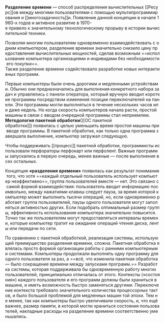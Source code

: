 **Разделение** **времени** — способ распределения вычислительных [[Ресурс]]ов между многими пользователями с помощью мультипрограммирования и [[многозадачность]]и. Появление данной концепции в начале 1960-х годов и активное развитие в 1970-е привело к значительному технологическому прорыву в истории вычислительной техники.

Позволяя многим пользователям одновременно взаимодействовать с одним компьютером, разделение времени значительно снизило цену предоставления вычислительных мощностей, сделав возможным ==использование компьютера организациями и индивидами без необходимости его покупки==. Также разделение времени содействовало разработке новых интерактивных программ.

Первые компьютеры были очень дорогими и медленными устройствами. Обычно они предназначались для выполнения конкретного набора задач и управлялись с панели оператора, который вручную вводил короткие программы посредством изменения позиции переключателей на панели. Эти программы могли выполняться в течение нескольких часов или даже недель. Но когда скорость компьютеров начала расти, простой машины в связи с вводом очередной программы стал неприемлем. 
**Методология** **пакетной** **обработки**([[ОС пакетной обработки]]) появилась с целью уменьшить время простоя машины при вводе программы. В пакетной обработке, как только одна программа завершала выполнение, компьютер загружал следующую.

Чтобы поддерживать [[процесс]] пакетной обработки, программисты использовали перфораторы перфокарт или перфолент. Важные программы запускались в первую очередь, менее важные — после выполнения всех остальных.

Концепция **«разделения** **времени»** появилась как результат понимания того, что хотя ==каждый отдельный пользователь использует компьютер неэффективно==, группа пользователей вместе — нет. Это связано с самой формой взаимодействия: пользователь вводит информацию посимвольно, между нажатиями клавиш следует пауза, за время которой компьютер может выполнить тысячи операций, но, если одновременно работает группа пользователей, паузы одного пользователя могут заполняться активностью других. Если подобрать оптимальный размер группы, эффективность использования компьютера значительно повысится. Точно так же пользователям могут предоставляться интервалы времени, которые компьютер тратит на ожидание операций чтения диска, ленты или передачи по сети.

По сравнению с пакетной обработкой, реализация системы, использующей преимущество разделения времени, сложна. Пакетная обработка являлась просто формой организации работы с ранними компьютерными системами. Компьютеры продолжали выполнять одну программу для одного пользователя за раз, а ==всё, что изменила пакетная обработка — было сокращение времени между запусками программ.== Разработка системы, которая поддерживала бы одновременную работу многих пользователей, принципиально отличалась от этого. Контексты («состояния») каждого пользователя и его программ должны были храниться в машине, и иметь возможность быстро заменяться другими. Переключение контекста требовало значительного количества процессорных тактов, и было большой проблемой для медленных машин той эпохи. Тем не менее, так как компьютеры быстро увеличивали скорость, и, что ещё важнее, размер памяти, в которой могли храниться состояния пользователей, накладные расходы на разделение времени соответственно уменьшались.